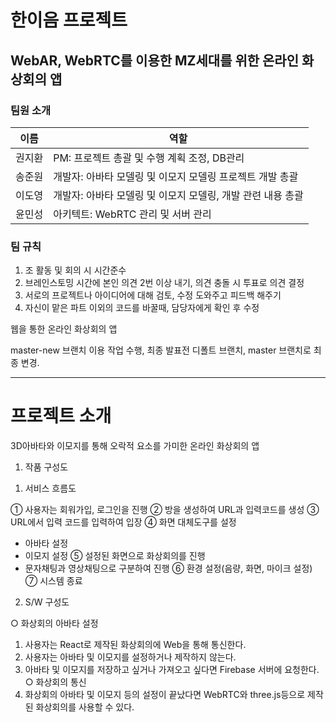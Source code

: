 # 한이음 프로젝트

## WebAR, WebRTC를 이용한 MZ세대를 위한 온라인 화상회의 앱

### 팀원 소개
| 이름 | 역할 |
| ------ | ------ |
| 권지환 | PM: 프로젝트 총괄 및 수행 계획 조정, DB관리|
| 송준원 | 개발자: 아바타 모델링 및 이모지 모델링 프로젝트 개발 총괄|
| 이도영 | 개발자: 아바타 모델링 및 이모지 모델링, 개발 관련 내용 총괄|
| 윤민성 | 아키텍트: WebRTC 관리 및 서버 관리|

### 팀 규칙

1. 조 활동 및 회의 시 시간준수
2. 브레인스토밍 시간에 본인 의견 2번 이상 내기, 의견 충돌 시 투표로 의견 결정
3. 서로의 프로젝트나 아이디어에 대해 검토, 수정 도와주고 피드백 해주기
4. 자신이 맡은 파트 이외의 코드를 바꿀때, 담당자에게 확인 후 수정


웹을 통한 온라인 화상회의 앱

master-new 브랜치 이용 작업 수행, 최종 발표전 디폴트 브랜치, master 브랜치로 최종 변경.

------------------------------------

# 프로젝트 소개

3D아바타와 이모지를 통해 오락적 요소를 가미한 온라인 화상회의 앱

 1. 작품 구성도
   1) 서비스 흐름도
    

① 사용자는 회워가입, 로그인을 진행
② 방을 생성하여 URL과 입력코드를 생성
③ URL에서 입력 코드를 입력하여 입장
④ 화면 대체도구를 설정
  - 아바타 설정
  - 이모지 설정
⑤ 설정된 화면으로 화상회의를 진행
  - 문자채팅과 영상채팅으로 구분하여 진행
⑥ 환경 설정(음량, 화면, 마이크 설정)
⑦ 시스템 종료


   2) S/W 구성도
    

○ 화상회의 아바타 설정
  1. 사용자는 React로 제작된 화상회의에 Web을 통해 통신한다.
  2. 사용자는 아바타 및 이모지를 설정하거나 제작하지 않는다.
  3. 아바타 및 이모지를 저장하고 싶거나 가져오고 싶다면 Firebase 서버에 요청한다.
○ 화상회의 통신
  4. 화상회의 아바타 및 이모지 등의 설정이 끝났다면 WebRTC와 three.js등으로 제작된 화상회의를 사용할 수 있다.

